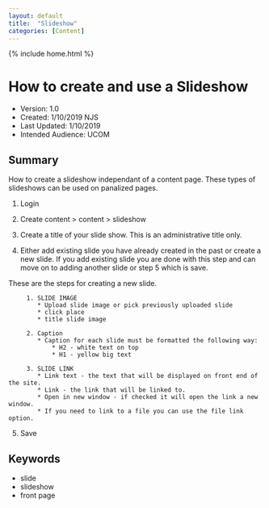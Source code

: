 ```yaml
---
layout: default
title:  "Slideshow"
categories: [Content] 
---
```

{% include home.html %}
# How to create and use a Slideshow
* Version: 1.0
* Created: 1/10/2019 NJS
* Last Updated: 1/10/2019
* Intended Audience: UCOM

 ## Summary

 How to create a slideshow independant of a content page. These types of slideshows can be used on panalized pages.

 1. Login

 2. Create content > content > slideshow

 3. Create a title of your slide show. This is an administrative title only.

 4. Either add existing slide you have already created in the past or create a new slide. If you add existing slide you are done with this step and can move on to adding another slide or step 5 which is save.

 These are the steps for creating a new slide.

         1. SLIDE IMAGE
            * Upload slide image or pick previously uploaded slide 
            * click place
            * title slide image

         2. Caption
            * Caption for each slide must be formatted the following way:
                * H2 - white text on top
                * H1 - yellow big text

         3. SLIDE LINK
            * Link text - the text that will be displayed on front end of the site.
            * Link - the link that will be linked to.
            * Open in new window - if checked it will open the link a new window.
            * If you need to link to a file you can use the file link option.


 5. Save



 ## Keywords

 * slide
* slideshow
* front page 


